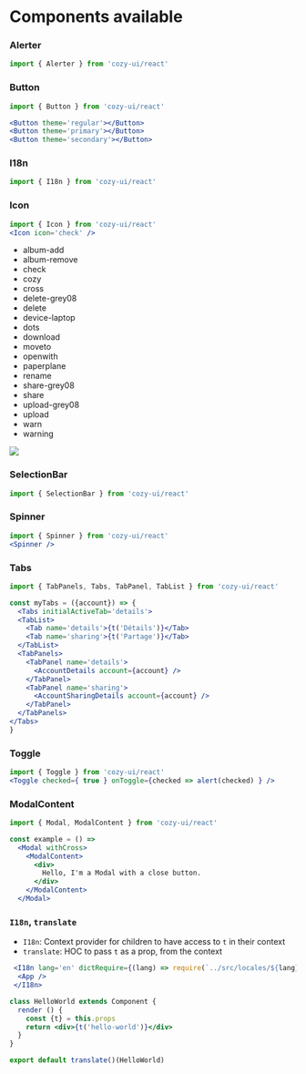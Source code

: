 # Components available

### Alerter

```jsx
import { Alerter } from 'cozy-ui/react'
```

### Button

```jsx
import { Button } from 'cozy-ui/react'

<Button theme='regular'></Button>
<Button theme='primary'></Button>
<Button theme='secondary'></Button>
```

### I18n

```jsx
import { I18n } from 'cozy-ui/react'
```

### Icon

```jsx
import { Icon } from 'cozy-ui/react'
<Icon icon='check' />
```

* album-add
* album-remove
* check
* cozy
* cross
* delete-grey08
* delete
* device-laptop
* dots
* download
* moveto
* openwith
* paperplane
* rename
* share-grey08
* share
* upload-grey08
* upload
* warn
* warning

![](https://i.imgur.com/Cst1Kfs.png)

### SelectionBar

```jsx
import { SelectionBar } from 'cozy-ui/react'
```

### Spinner

```jsx
import { Spinner } from 'cozy-ui/react'
<Spinner />
```

### Tabs

```jsx
import { TabPanels, Tabs, TabPanel, TabList } from 'cozy-ui/react'

const myTabs = ({account}) => {
  <Tabs initialActiveTab='details'>
  <TabList>
    <Tab name='details'>{t('Détails')}</Tab>
    <Tab name='sharing'>{t('Partage')}</Tab>
  </TabList>
  <TabPanels>
    <TabPanel name='details'>
      <AccountDetails account={account} />
    </TabPanel>
    <TabPanel name='sharing'>
      <AccountSharingDetails account={account} />
    </TabPanel>
  </TabPanels>
</Tabs>
}

```

### Toggle

```jsx
import { Toggle } from 'cozy-ui/react'
<Toggle checked={ true } onToggle={checked => alert(checked) } />
```

### ModalContent

```jsx
import { Modal, ModalContent } from 'cozy-ui/react'

const example = () =>
  <Modal withCross>
    <ModalContent>
      <div>
        Hello, I'm a Modal with a close button.
      </div>
    </ModalContent>
  </Modal>
```

### `I18n`, `translate`

* `I18n`: Context provider for children to have access to `t` in their context
* `translate`: HOC to pass `t` as a prop, from the context

```jsx
 <I18n lang='en' dictRequire={(lang) => require(`../src/locales/${lang}`)}>
  <App />
 </I18n>
```

```jsx
class HelloWorld extends Component {
  render () {
    const {t} = this.props
    return <div>{t('hello-world')}</div>
  }
}

export default translate()(HelloWorld)
```
